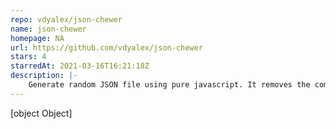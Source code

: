 ```yaml
---
repo: vdyalex/json-chewer
name: json-chewer
homepage: NA
url: https://github.com/vdyalex/json-chewer
stars: 4
starredAt: 2021-03-16T16:21:18Z
description: |-
    Generate random JSON file using pure javascript. It removes the complexity and inconsistences from creating string-based methods such as in madoka.
---
```


[object Object]
